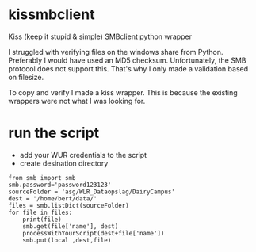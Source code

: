 # kissmbclient
Kiss (keep it stupid & simple) SMBclient python wrapper

I struggled with verifying files on the windows share from Python. Preferably I would have used an MD5 checksum. Unfortunately, the SMB protocol does not support this. That's why I only made a validation based on filesize.

To copy and verify I made a kiss wrapper. This is because the existing wrappers were not what I was looking for.

# run the script
- add your WUR credentials to the script
- create desination directory

```
from smb import smb
smb.password='password123123'
sourceFolder = 'asg/WLR_Dataopslag/DairyCampus'
dest = '/home/bert/data/'
files = smb.listDict(sourceFolder)
for file in files:
    print(file)
    smb.get(file['name'], dest)
    processWithYourScript(dest+file['name'])
    smb.put(local ,dest,file)
```
